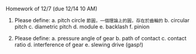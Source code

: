 Homework of 12/7 (due 12/14 10 AM)

1. Please define:
	a. pitch circle
	`節圓，一個理論上的圓，存在於齒輪的`
	b. circular pitch
	c. diametric pitch
	d. module
	e. backlash
	f. pinion

2. Please define:
	a. pressure angle of gear
	b. path of contact
	c. contact ratio
	d. interference of gear
	e. slewing drive (gasp!)